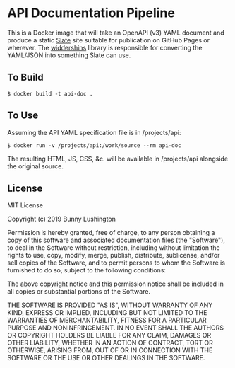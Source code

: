 # API Documentation Pipeline

This is a Docker image that will take an OpenAPI (v3) YAML document
and produce a static [Slate](https://github.com/slatedocs/slate) site
suitable for publication on GitHub Pages or wherever.  The
[widdershins](https://github.com/Mermade/widdershins) library is
responsible for converting the YAML/JSON into something Slate can use.

## To Build

``` shell
$ docker build -t api-doc .
```

## To Use

Assuming the API YAML specification file is in /projects/api:

``` shell
$ docker run -v /projects/api:/work/source --rm api-doc
```

The resulting HTML, JS, CSS, &c. will be available in /projects/api
alongside the original source.

## License

MIT License

Copyright (c) 2019 Bunny Lushington

Permission is hereby granted, free of charge, to any person obtaining a copy
of this software and associated documentation files (the "Software"), to deal
in the Software without restriction, including without limitation the rights
to use, copy, modify, merge, publish, distribute, sublicense, and/or sell
copies of the Software, and to permit persons to whom the Software is
furnished to do so, subject to the following conditions:

The above copyright notice and this permission notice shall be included in all
copies or substantial portions of the Software.

THE SOFTWARE IS PROVIDED "AS IS", WITHOUT WARRANTY OF ANY KIND, EXPRESS OR
IMPLIED, INCLUDING BUT NOT LIMITED TO THE WARRANTIES OF MERCHANTABILITY,
FITNESS FOR A PARTICULAR PURPOSE AND NONINFRINGEMENT. IN NO EVENT SHALL THE
AUTHORS OR COPYRIGHT HOLDERS BE LIABLE FOR ANY CLAIM, DAMAGES OR OTHER
LIABILITY, WHETHER IN AN ACTION OF CONTRACT, TORT OR OTHERWISE, ARISING FROM,
OUT OF OR IN CONNECTION WITH THE SOFTWARE OR THE USE OR OTHER DEALINGS IN THE
SOFTWARE.

